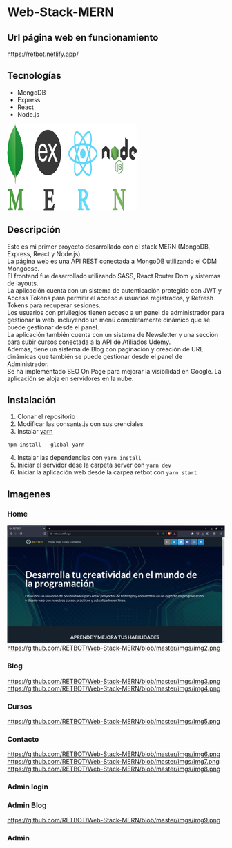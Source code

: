 # Web-Stack-MERN

## Url página web en funcionamiento

https://retbot.netlify.app/

## Tecnologías

- MongoDB <br>
- Express <br>
- React <br>
- Node.js

<img src="https://github.com/RETBOT/RETBOT/blob/main/Imgs/MERN.png" alt="img" width="300" height="200">

## Descripción

Este es mi primer proyecto desarrollado con el stack MERN (MongoDB, Express, React y Node.js). <br>
La página web es una API REST conectada a MongoDB utilizando el ODM Mongoose. <br>
El frontend fue desarrollado utilizando SASS, React Router Dom y sistemas de layouts.<br>
La aplicación cuenta con un sistema de autenticación protegido con JWT y Access Tokens para permitir el acceso a usuarios registrados, y Refresh Tokens para recuperar sesiones. <br>
Los usuarios con privilegios tienen acceso a un panel de administrador para gestionar la web, incluyendo un menú completamente dinámico que se puede gestionar desde el panel.<br>
La aplicación también cuenta con un sistema de Newsletter y una sección para subir cursos conectada a la API de Afiliados Udemy. <br>
Además, tiene un sistema de Blog con paginación y creación de URL dinámicas que también se puede gestionar desde el panel de Administrador.<br>
Se ha implementado SEO On Page para mejorar la visibilidad en Google. La aplicación se aloja en servidores en la nube.<br>

## Instalación

1. Clonar el repositorio
2. Modificar las consants.js con sus crenciales
3. Instalar <a href="https://classic.yarnpkg.com/lang/en/docs/install/#debian-stable">yarn</a>

```
npm install --global yarn
```

4. Instalar las dependencias con `yarn install`
5. Iniciar el servidor dese la carpeta server con `yarn dev`
6. Iniciar la aplicación web desde la carpea retbot con `yarn start`

## Imagenes
### Home
![Home](https://github.com/RETBOT/Web-Stack-MERN/blob/master/imgs/img1.png)
https://github.com/RETBOT/Web-Stack-MERN/blob/master/imgs/img2.png
### Blog
https://github.com/RETBOT/Web-Stack-MERN/blob/master/imgs/img3.png
https://github.com/RETBOT/Web-Stack-MERN/blob/master/imgs/img4.png
### Cursos
https://github.com/RETBOT/Web-Stack-MERN/blob/master/imgs/img5.png
### Contacto
https://github.com/RETBOT/Web-Stack-MERN/blob/master/imgs/img6.png
https://github.com/RETBOT/Web-Stack-MERN/blob/master/imgs/img7.png
https://github.com/RETBOT/Web-Stack-MERN/blob/master/imgs/img8.png
### Admin login

### Admin Blog
https://github.com/RETBOT/Web-Stack-MERN/blob/master/imgs/img9.png

### Admin 
